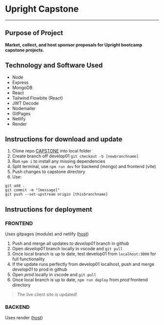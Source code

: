 # Upright Capstone
***

## Purpose of Project
**Market, collect, and host sponsor proposals for Upright bootcamp capstone projects.**

## Technology and Software Used
- Node
- Express
- MongoDB
- React
- Tailwind Flowbite (React)
- JWT Decode
- Nodemailer
- GitPages
- Netlify
- Render

## Instructions for download and update
1. Clone repo [CAPSTONE](https://github.com/TyBeen/CAPSTONE-2024.git) into local folder
2. Create branch off develop01 `git checkout -b [newbranchname]`
3. Run `npm i` to install any missing dependencies
3. Split terminal, use `npm run dev` for backend (mongo) and frontend (vite)
4. Push changes to capstone directory
5. Use: 
```
git add .
git commit -m "[message]"
git push --set-upstream origin [thisbranchname]
```

## Instructions for deployment
### FRONTEND
Uses gitpages (module) and netlify ([host](https://uprightcapstone.netlify.app/))
1. Push and merge all updates to _develop01_ branch in github
2. Open _develop01_ branch locally in vscode and `git pull`
3. Once local branch is up to date, test develop01 from `localhost:3000` for full functionality
4. If the update runs perfectly from develop01 localhost, push and merge _develop01_ to prod in github
5. Open _prod_ locally in vscode and `git pull`
6. Once local branch is up to date, `npm run deploy` from _prod_ frontend directory
>The live client site is updated!

### BACKEND
Uses render ([host](https://capstone-2024-ppe0.onrender.com/))
